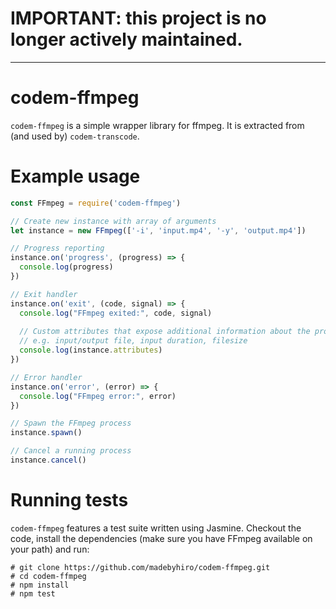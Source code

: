 # IMPORTANT: this project is no longer actively maintained.

---

# codem-ffmpeg

`codem-ffmpeg` is a simple wrapper library for ffmpeg. It is extracted from (and used by) `codem-transcode`.

# Example usage

```javascript
const FFmpeg = require('codem-ffmpeg')

// Create new instance with array of arguments
let instance = new FFmpeg(['-i', 'input.mp4', '-y', 'output.mp4'])

// Progress reporting
instance.on('progress', (progress) => {
  console.log(progress)
})

// Exit handler
instance.on('exit', (code, signal) => {
  console.log("FFmpeg exited:", code, signal)
  
  // Custom attributes that expose additional information about the process/file,
  // e.g. input/output file, input duration, filesize
  console.log(instance.attributes)
})

// Error handler
instance.on('error', (error) => {
  console.log("FFmpeg error:", error)
})

// Spawn the FFmpeg process
instance.spawn()

// Cancel a running process
instance.cancel()
```

# Running tests

`codem-ffmpeg` features a test suite written using Jasmine. Checkout the code, install the dependencies (make sure you have FFmpeg available on your path) and run:
```
# git clone https://github.com/madebyhiro/codem-ffmpeg.git
# cd codem-ffmpeg
# npm install
# npm test
```